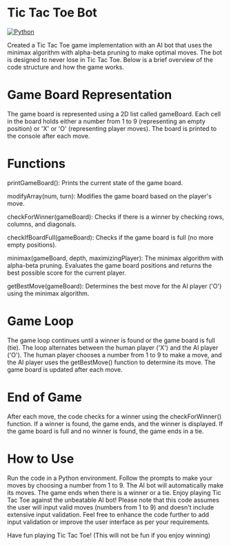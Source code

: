 # Tic Tac Toe Bot

[![Python](https://img.shields.io/badge/Python-Algorithmic%20Solving-blue)](https://www.python.org)

Created a Tic Tac Toe game implementation with an AI bot that uses the minimax algorithm with alpha-beta pruning to make optimal moves. The bot is designed to never lose in Tic Tac Toe. Below is a brief overview of the code structure and how the game works.

# Game Board Representation
The game board is represented using a 2D list called gameBoard. Each cell in the board holds either a number from 1 to 9 (representing an empty position) or 'X' or 'O' (representing player moves). The board is printed to the console after each move.

# Functions
printGameBoard(): Prints the current state of the game board.

modifyArray(num, turn): Modifies the game board based on the player's move.

checkForWinner(gameBoard): Checks if there is a winner by checking rows, columns, and diagonals.

checkIfBoardFull(gameBoard): Checks if the game board is full (no more empty positions).

minimax(gameBoard, depth, maximizingPlayer): The minimax algorithm with alpha-beta pruning. Evaluates the game board positions and returns the best possible score for the current player.

getBestMove(gameBoard): Determines the best move for the AI player ('O') using the minimax algorithm.

# Game Loop
The game loop continues until a winner is found or the game board is full (tie). The loop alternates between the human player ('X') and the AI player ('O'). The human player chooses a number from 1 to 9 to make a move, and the AI player uses the getBestMove() function to determine its move. The game board is updated after each move.

# End of Game
After each move, the code checks for a winner using the checkForWinner() function. If a winner is found, the game ends, and the winner is displayed. If the game board is full and no winner is found, the game ends in a tie.

# How to Use
Run the code in a Python environment.
Follow the prompts to make your moves by choosing a number from 1 to 9.
The AI bot will automatically make its moves.
The game ends when there is a winner or a tie.
Enjoy playing Tic Tac Toe against the unbeatable AI bot!
Please note that this code assumes the user will input valid moves (numbers from 1 to 9) and doesn't include extensive input validation. Feel free to enhance the code further to add input validation or improve the user interface as per your requirements.

Have fun playing Tic Tac Toe! (This will not be fun if you enjoy winning)
